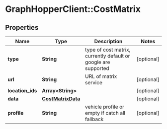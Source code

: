 # GraphHopperClient::CostMatrix

## Properties
Name | Type | Description | Notes
------------ | ------------- | ------------- | -------------
**type** | **String** | type of cost matrix, currently default or google are supported | [optional] 
**url** | **String** | URL of matrix service | [optional] 
**location_ids** | **Array&lt;String&gt;** |  | [optional] 
**data** | [**CostMatrixData**](CostMatrixData.md) |  | [optional] 
**profile** | **String** | vehicle profile or empty if catch all fallback | [optional] 


